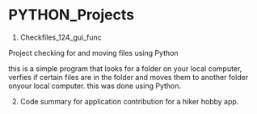 # PYTHON_Projects

1. Checkfiles_124_gui_func

Project checking for and moving files using Python

this is a simple program that looks for a folder on your local computer, verfies if certain files are in the folder and moves them to another folder onyour local computer.
this was done using Python.


2. Code summary for application contribution for a hiker hobby app.
